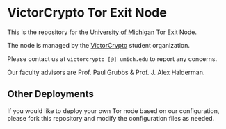 # VictorCrypto Tor Exit Node

This is the repository for the [University of Michigan](https://umich.edu/) Tor Exit Node.

The node is managed by the [VictorCrypto](https://victorcrypto.org/) student organization.

Please contact us at `victorcrypto [@] umich.edu` to report any concerns.

Our faculty advisors are Prof. Paul Grubbs & Prof. J. Alex Halderman.

## Other Deployments

If you would like to deploy your own Tor node based on our configuration, please fork this repository and modify the configuration files as needed.